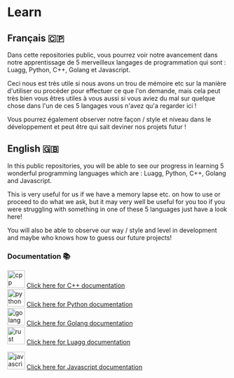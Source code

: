 # Learn

## Français 🇨🇵

Dans cette repositories public, vous pourrez voir notre avancement dans notre apprentissage de 5 merveilleux langages de programmation qui sont : Luagg, Python, C++, Golang et Javascript. 

Ceci nous est très utile si nous avons un trou de mémoire etc sur la manière d'utiliser ou procéder pour effectuer ce que l'on demande, mais cela peut très bien vous êtres utiles à vous aussi si vous aviez du mal sur quelque chose dans l'un de ces 5 langages vous n'avez qu'a regarder ici !

Vous pourrez également observer notre façon / style et niveau dans le développement et peut être qui sait deviner nos projets futur !

## English 🇬🇧

In this public repositories, you will be able to see our progress in learning 5 wonderful programming languages which are : Luagg, Python, C++, Golang and Javascript. 

This is very useful for us if we have a memory lapse etc. on how to use or proceed to do what we ask, but it may very well be useful for you too if you were struggling with something in one of these 5 languages just have a look here!

You will also be able to observe our way / style and level in development and maybe who knows how to guess our future projects!

### Documentation 📚

<img src="https://devicons.github.io/devicon/devicon.git/icons/cplusplus/cplusplus-original.svg" alt="cpp" width="40" height="40"/>  [Click here for C++ documentation](https://devdocs.io/cpp/)            
<img src="https://devicons.github.io/devicon/devicon.git/icons/python/python-original.svg" alt="python" width="40" height="40"/>  [Click here for Python documentation](https://docs.python.org/3/index.html)  
<img src="https://devicons.github.io/devicon/devicon.git/icons/go/go-original.svg" alt="golang" width="40" height="40"/>  [Click here for Golang documentation](https://golang.org/doc/)  
<img src="https://www.lua.org/images/luaa.gif" alt="rust" width="40" height="40"/>  [Click here for Luagg documentation](https://www.lua.org/docs.html)

<img src="https://devicons.github.io/devicon/devicon.git/icons/javascript/javascript-original.svg" alt="javascript" width="40" height="40"/>  [Click here for Javascript documentation](https://developer.mozilla.org/en/docs/Web/JavaScript)
